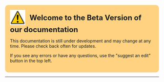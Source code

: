 <div style='background-color: rgba(255,165,0,0.49); border-radius: 10px; padding: 1rem;'>
    <img src="../assets/156px-Warning.svg" alt="Warning" style="vertical-align: middle; width: 50px; height: 50px;">
    <span style="font-size: 24px; font-weight: bold; vertical-align: middle; margin-left: 10px;" >
        Welcome to the Beta Version of our documentation
    </span>
    <p>
        This documentation is still under development and may change at any time. 
        Please check back often for updates.
    </p>
    <p>
        If you see any errors or have any questions, use the "suggest an edit" button in the top left. 
    </p>
</div>

<hr>
